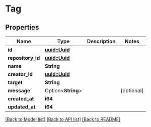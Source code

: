 # Tag

## Properties

Name | Type | Description | Notes
------------ | ------------- | ------------- | -------------
**id** | [**uuid::Uuid**](uuid::Uuid.md) |  | 
**repository_id** | [**uuid::Uuid**](uuid::Uuid.md) |  | 
**name** | **String** |  | 
**creator_id** | [**uuid::Uuid**](uuid::Uuid.md) |  | 
**target** | **String** |  | 
**message** | Option<**String**> |  | [optional]
**created_at** | **i64** |  | 
**updated_at** | **i64** |  | 

[[Back to Model list]](../README.md#documentation-for-models) [[Back to API list]](../README.md#documentation-for-api-endpoints) [[Back to README]](../README.md)


